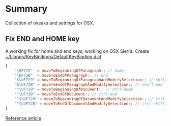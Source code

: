# Summary

Collection of tweaks and settings for OSX.

## Fix END and HOME key

A working fix for home and end keys, working on OSX Sierra. Create [~/Library/KeyBindings/DefaultKeyBinding.dict](https://github.com/rniedzial/tweaks/osx/DefaultKeyBinding.dict)

```javascript
{
    "\UF729"  = moveToBeginningOfParagraph:; // home
    "\UF72B"  = moveToEndOfParagraph:; // end
    "$\UF729" = moveToBeginningOfParagraphAndModifySelection:; // shift-home
    "$\UF72B" = moveToEndOfParagraphAndModifySelection:; // shift-end
    "^\UF729" = moveToBeginningOfDocument:; // ctrl-home
    "^\UF72B" = moveToEndOfDocument:; // ctrl-end
    "^$\UF729" = moveToBeginningOfDocumentAndModifySelection:; // ctrl-shift-home
    "^$\UF72B" = moveToEndOfDocumentAndModifySelection:; // ctrl-shift-end
}
```
[Reference article](http://cobus.io/osx/2017/02/09/OSX_Home_End_Keys.html)
